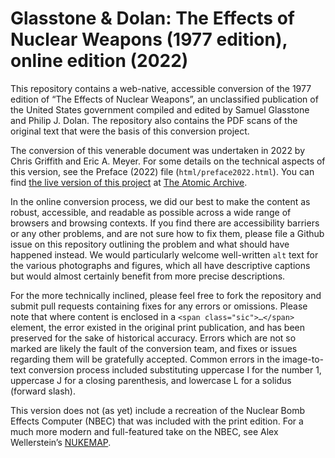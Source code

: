 # Glasstone & Dolan: The Effects of Nuclear Weapons (1977 edition), online edition (2022)

This repository contains a web-native, accessible conversion of the 1977 edition of “The Effects of Nuclear Weapons”, an unclassified publication of the United States government compiled and edited by Samuel Glasstone and Philip J. Dolan.  The repository also contains the PDF scans of the original text that were the basis of this conversion project.

The conversion of this venerable document was undertaken in 2022 by Chris Griffith and Eric A. Meyer.  For some details on the technical aspects of this version, see the Preface (2022) file (`html/preface2022.html`).  You can find [the live version of this project](https://atomicarchive.com/resources/documents/effects/html/) at [The Atomic Archive](https://atomicarchive.com).

In the online conversion process, we did our best to make the content as robust, accessible, and readable as possible across a wide range of browsers and browsing contexts.  If you find there are accessibility barriers or any other problems, and are not sure how to fix them, please file a Github issue on this repository outlining the problem and what should have happened instead.  We would particularly welcome well-written `alt` text for the various photographs and figures, which all have descriptive captions but would almost certainly benefit from more precise descriptions.

For the more technically inclined, please feel free to fork the repository and submit pull requests containing fixes for any errors or omissions.  Please note that where content is enclosed in a `<span class="sic">…</span>` element, the error existed in the original print publication, and has been preserved for the sake of historical accuracy.  Errors which are not so marked are likely the fault of the conversion team, and fixes or issues regarding them will be gratefully accepted.  Common errors in the image-to-text conversion process included substituting uppercase I for the number 1, uppercase J for a closing parenthesis, and lowercase L for a solidus (forward slash).

This version does not (as yet) include a recreation of the Nuclear Bomb Effects Computer (NBEC) that was included with the print edition.  For a much more modern and full-featured take on the NBEC, see Alex Wellerstein’s [NUKEMAP](https://nukemap.org/nukemap/).
